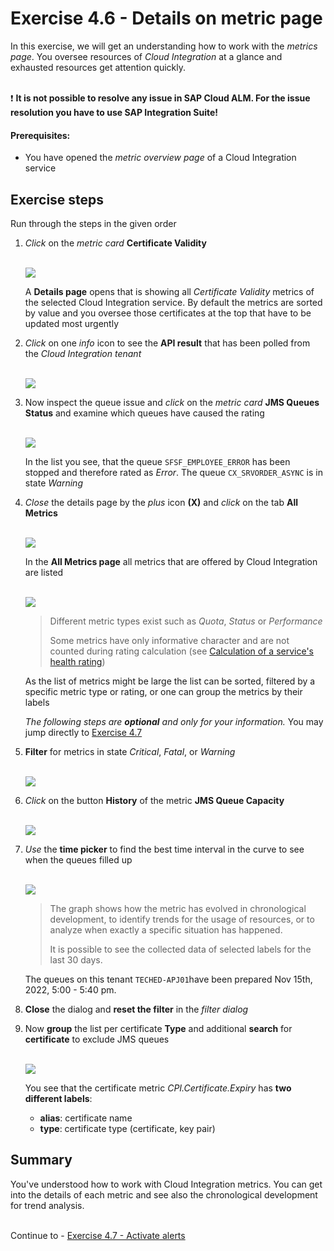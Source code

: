 # Exercise 4.6 - Details on metric page

In this exercise, we will get an understanding how to work with the *metrics page*. You oversee resources of *Cloud Integration* at a glance and exhausted resources get attention quickly.

<br> :heavy_exclamation_mark: **It is not possible to resolve any issue in SAP Cloud ALM. For the issue resolution you have to use SAP Integration Suite!**  

#### Prerequisites:

- You have opened the *metric overview page* of a Cloud Integration service

## Exercise steps

Run through the steps in the given order

1. *Click* on the *metric card* **Certificate Validity**

   <br>![](/exercises/ex4/images/HMMetricOverviewCertificateDetails.png)   
   
   A **Details page** opens that is showing all *Certificate Validity* metrics of the selected Cloud Integration service. By default the metrics are sorted by value and you oversee those certificates at the top that have to be updated most urgently
   
2. *Click* on one *info* icon to see the **API result** that has been polled from the *Cloud Integration tenant*

   <br>![](/exercises/ex4/images/HMMetricCertificateInfo.png)   
   
3. Now inspect the queue issue and *click* on the *metric card* **JMS Queues Status** and examine which queues have caused the rating

    <br>![](/exercises/ex4/images/HMMetricQueueIssue.png)
   
    In the list you see, that the queue `SFSF_EMPLOYEE_ERROR` has been stopped and therefore rated as *Error*. The queue `CX_SRVORDER_ASYNC` is in state *Warning*

4. *Close* the details page by the *plus* icon **(X)** and *click* on the tab **All Metrics**

   <br>![](/exercises/ex4/images/HMSwitchToAllMetrics.png)   

   In the **All Metrics page** all metrics that are offered by Cloud Integration are listed 

   <br>![](/exercises/ex4/images/HMCIMetrics.png)
   
   >
   > Different metric types exist such as *Quota*, *Status* or *Performance* 
   >
   > Some metrics have only informative character and are not counted during rating calculation (see [Calculation of a service's health rating](/exercises/ex4/ex44))
   >
   
    As the list of metrics might be large the list can be sorted, filtered by a specific metric type or rating, or one can group the metrics by their labels
    
    *The following steps are **optional** and only for your information.* You may jump directly to [Exercise 4.7](/exercises/ex4/ex47/)<br>
    
5. **Filter** for metrics in state *Critical*, *Fatal*, or *Warning*

    <br>![](/exercises/ex4/images/HMMetricsFilterData.png)    
 
6. *Click* on the button **History** of the metric **JMS Queue Capacity**

    <br>![](/exercises/ex4/images/HMMetricClickHistoryCapacity.png)    
    
7. *Use* the **time picker** to find the best time interval in the curve to see when the queues filled up 

    <br>![](/exercises/ex4/images/HMMetricCapacityHistory.png)

    >
    > The graph shows how the metric has evolved in chronological development, to identify trends for the usage of resources, or to analyze when exactly a specific situation has happened. 
    > 
    > It is possible to see the collected data of selected labels for the last 30 days. 
    >

    The queues on this tenant `TECHED-APJ01`have been prepared Nov 15th, 2022, 5:00 - 5:40 pm.  
    

   
   
   
8. **Close** the dialog and **reset the filter** in the *filter dialog*

9. Now **group** the list per certificate **Type** and additional **search** for **certificate** to exclude JMS queues

   <br>![](/exercises/ex4/images/HMMetricsGroupPerCertificateType.png)
   
   You see that the certificate metric *CPI.Certificate.Expiry* has **two different labels**:
   
   - **alias**: certificate name
   - **type**: certificate type (certificate, key pair) 
   
 
    
## Summary

You've understood how to work with Cloud Integration metrics. You can get into the details of each metric and see also the chronological development for trend analysis.

<br>Continue to - [Exercise 4.7 - Activate alerts](/exercises/ex4/ex47/)
